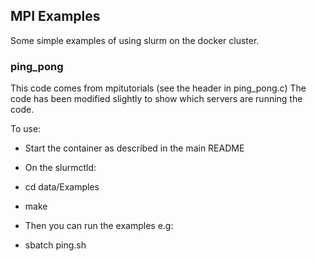 ## MPI Examples

Some simple examples of using slurm on the docker cluster.

### ping_pong

This code comes from mpitutorials (see the header in ping_pong.c) The code has been modified slightly to show which servers are running the code.

To use:

* Start the container as described in the main README

* On the slurmctld:
*   cd data/Examples
*   make

*   Then you can run the examples e.g:
*   sbatch ping.sh
